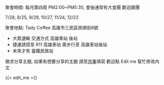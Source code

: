 聚會時間: 每月第四周 PM2:00~PM5:30, 會後通常有大食團 歡迎跟團

7/28, 8/25, 9/29, 10/27, 11/24, 12/22

聚會地點: Tady Coffee 高雄市三民區旅順街8號
 - 大眾運輸 交通方式 高雄車站 後站
 - 捷運請搭至 R11 高雄車站 需步行至 高雄車站後站
 - 未來才有 臺鐵民族站
 
徵求分享主題, 如果有想要分享的主題 請至[共筆](https://hackmd.io/y1Y9-IzPQMeaNRL243elFQ?both#)填寫
歡迎點 Edit me 幫忙修改內文

{{< edit_me >}}
